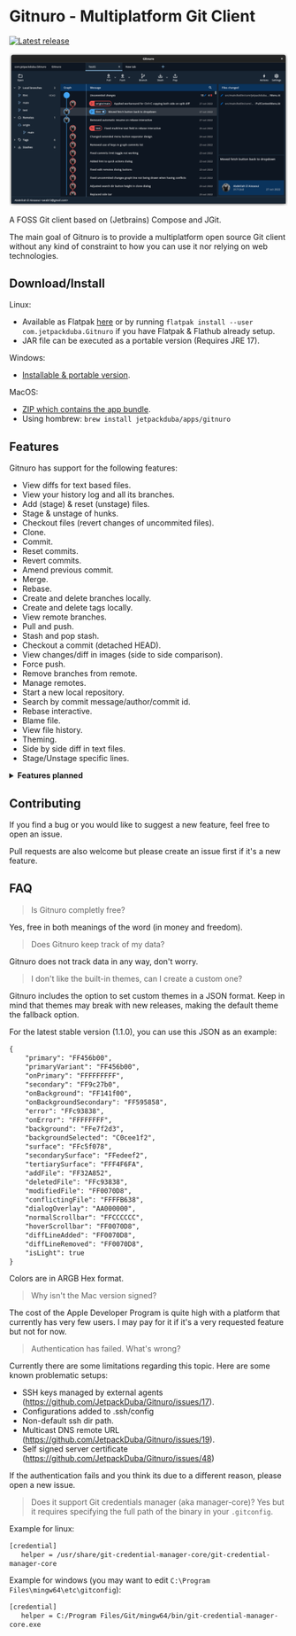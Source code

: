 # Gitnuro - Multiplatform Git Client
[![Latest release](https://img.shields.io/github/v/release/JetpackDuba/Gitnuro?color=blue&label=latest%20release)](https://github.com/JetpackDuba/Gitnuro/releases/latest)

![Icon](res/img/cover.png)

A FOSS Git client based on (Jetbrains) Compose and JGit.

The main goal of Gitnuro is to provide a multiplatform open source Git client without any kind of constraint to how you can use it nor relying on web technologies.

## Download/Install

Linux:
- Available as Flatpak [here](https://beta.flathub.org/apps/details/com.jetpackduba.Gitnuro) or by running `flatpak install --user com.jetpackduba.Gitnuro` if you have Flatpak & Flathub already setup.
- JAR file can be executed as a portable version (Requires JRE 17).

Windows:
- [Installable & portable version](https://github.com/JetpackDuba/Gitnuro/releases/latest).

MacOS:
- [ZIP which contains the app bundle](https://github.com/JetpackDuba/Gitnuro/releases/latest).
- Using hombrew: `brew install jetpackduba/apps/gitnuro`


## Features

Gitnuro has support for the following features:

- View diffs for text based files.
- View your history log and all its branches.
- Add (stage) & reset (unstage) files.
- Stage & unstage of hunks.
- Checkout files (revert changes of uncommited files).
- Clone.
- Commit.
- Reset commits.
- Revert commits.
- Amend previous commit.
- Merge.
- Rebase.
- Create and delete branches locally.
- Create and delete tags locally.
- View remote branches.
- Pull and push.
- Stash and pop stash.
- Checkout a commit (detached HEAD).
- View changes/diff in images (side to side comparison).
- Force push.
- Remove branches from remote.
- Manage remotes.
- Start a new local repository.
- Search by commit message/author/commit id.
- Rebase interactive.
- Blame file.
- View file history.
- Theming.
- Side by side diff in text files.
- Stage/Unstage specific lines.



<details>
  <summary><b>Features planned</b></summary>
 
- Create/Apply patches
- Remove tags from remote.
- View stashes in the log tree.
- Submodules support (planned for 1.2.0).
- Change the tracking of a specific branch.
- Syntax highlighting for diff.
- Various log options like showing the author, filtering by current branch o hide remote branches.
- Customizations settings.
</details>

## Contributing

If you find a bug or you would like to suggest a new feature, feel free to open an issue.

Pull requests are also welcome but please create an issue first if it's a new feature.

## FAQ

> Is Gitnuro completly free?

Yes, free in both meanings of the word (in money and freedom).

> Does Gitnuro keep track of my data?

Gitnuro does not track data in any way, don't worry.

> I don't like the built-in themes, can I create a custom one?

Gitnuro includes the option to set custom themes in a JSON format. Keep in mind that themes may break with new releases, making the default theme the fallback option.

For the latest stable version (1.1.0), you can use this JSON as an example:

```
{
    "primary": "FF456b00",
    "primaryVariant": "FF456b00",
    "onPrimary": "FFFFFFFFF",
    "secondary": "FF9c27b0",
    "onBackground": "FF141f00",
    "onBackgroundSecondary": "FF595858",
    "error": "FFc93838",
    "onError": "FFFFFFFF",
    "background": "FFe7f2d3",
    "backgroundSelected": "C0cee1f2",
    "surface": "FFc5f078",
    "secondarySurface": "FFedeef2",
    "tertiarySurface": "FFF4F6FA",
    "addFile": "FF32A852",
    "deletedFile": "FFc93838",
    "modifiedFile": "FF0070D8",
    "conflictingFile": "FFFFB638",
    "dialogOverlay": "AA000000",
    "normalScrollbar": "FFCCCCCC",
    "hoverScrollbar": "FF0070D8",
    "diffLineAdded": "FF0070D8",
    "diffLineRemoved": "FF0070D8",
    "isLight": true
}
```

Colors are in ARGB Hex format.

> Why isn't the Mac version signed? 

The cost of the Apple Developer Program is quite high with a platform that currently has very few users. I may pay for it if it's a very requested feature but not for now.

> Authentication has failed. What's wrong?

Currently there are some limitations regarding this topic. Here are some known problematic setups:
- SSH keys managed by external agents (https://github.com/JetpackDuba/Gitnuro/issues/17).
- Configurations added to .ssh/config
- Non-default ssh dir path.
- Multicast DNS remote URL (https://github.com/JetpackDuba/Gitnuro/issues/19).
- Self signed server certificate (https://github.com/JetpackDuba/Gitnuro/issues/48)

If the authentication fails and you think its due to a different reason, please open a new issue.


> Does it support Git credentials manager (aka manager-core)?
Yes but it requires specifying the full path of the binary in your `.gitconfig`.

Example for linux: 
```
[credential]
   helper = /usr/share/git-credential-manager-core/git-credential-manager-core
```

Example for windows (you may want to edit `C:\Program Files\mingw64\etc\gitconfig`): 
```
[credential]
   helper = C:/Program Files/Git/mingw64/bin/git-credential-manager-core.exe
```

